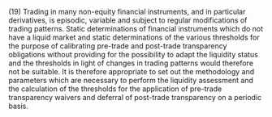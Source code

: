 (19) Trading in many non-equity financial instruments, and in particular derivatives, is episodic, variable and subject to regular modifications of trading patterns. Static determinations of financial instruments which do not have a liquid market and static determinations of the various thresholds for the purpose of calibrating pre-trade and post-trade transparency obligations without providing for the possibility to adapt the liquidity status and the thresholds in light of changes in trading patterns would therefore not be suitable. It is therefore appropriate to set out the methodology and parameters which are necessary to perform the liquidity assessment and the calculation of the thresholds for the application of pre-trade transparency waivers and deferral of post-trade transparency on a periodic basis.